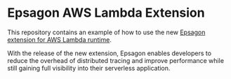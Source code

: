 # Epsagon AWS Lambda Extension

This repository contains an example of how to use the new [Epsagon extension for AWS Lambda runtime](https://epsagon.com/development/aws-lambda-extension/).

With the release of the new extension, Epsagon enables developers to reduce the overhead of distributed tracing and improve performance while still gaining full visibility into their serverless application.
